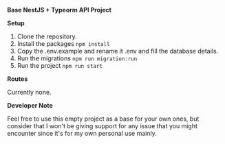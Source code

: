 **Base NestJS + Typeorm API Project**

**Setup**

1. Clone the repository.
2. Install the packages
```npm install```
3. Copy the .env.example and rename it .env and fill the database details.
4. Run the migrations
```npm run migration:run```
5. Run the project
```npm run start```

**Routes**

Currently none.

**Developer Note**

Feel free to use this empty project as a base for your own ones, but consider that I won't be giving support for any issue that you might encounter since it's for my own personal use mainly.